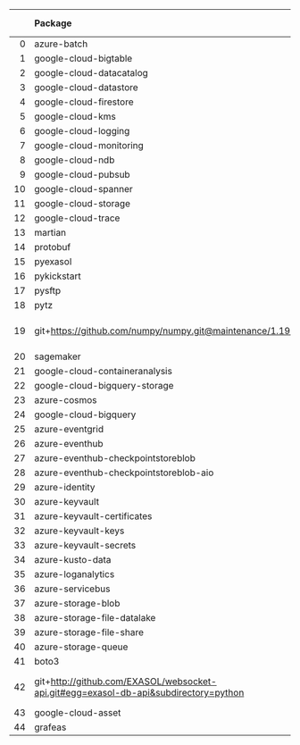 <!-- markdown-link-check-disable -->

|    | Package                                                                              | Version in 3.2.0     | Version in 3.3.0     | Status   |
|---:|:-------------------------------------------------------------------------------------|:---------------------|:---------------------|:---------|
|  0 | azure-batch                                                                          | 10.0.0               | 10.0.0               |          |
|  1 | google-cloud-bigtable                                                                | 2.2.0                | 2.2.0                |          |
|  2 | google-cloud-datacatalog                                                             | 3.2.1                | 3.2.1                |          |
|  3 | google-cloud-datastore                                                               | 2.1.3                | 2.1.3                |          |
|  4 | google-cloud-firestore                                                               | 2.1.3                | 2.1.3                |          |
|  5 | google-cloud-kms                                                                     | 2.3.0                | 2.3.0                |          |
|  6 | google-cloud-logging                                                                 | 2.5.0                | 2.5.0                |          |
|  7 | google-cloud-monitoring                                                              | 2.2.1                | 2.2.1                |          |
|  8 | google-cloud-ndb                                                                     | 1.9.0                | 1.9.0                |          |
|  9 | google-cloud-pubsub                                                                  | 2.5.0                | 2.5.0                |          |
| 10 | google-cloud-spanner                                                                 | 3.5.0                | 3.5.0                |          |
| 11 | google-cloud-storage                                                                 | 1.38.0               | 1.38.0               |          |
| 12 | google-cloud-trace                                                                   | 1.2.0                | 1.2.0                |          |
| 13 | martian                                                                              | 1.4                  | 1.4                  |          |
| 14 | protobuf                                                                             | 3.17.3               | 3.17.3               |          |
| 15 | pyexasol                                                                             | 0.20.0               | 0.20.0               |          |
| 16 | pykickstart                                                                          | 3.33                 | 3.33                 |          |
| 17 | pysftp                                                                               | 0.2.9                | 0.2.9                |          |
| 18 | pytz                                                                                 | 2021.1               | 2021.1               |          |
| 19 | git+https://github.com/numpy/numpy.git@maintenance/1.19.x                            | No version specified | No version specified |          |
| 20 | sagemaker                                                                            | 2.59.5               | 2.59.5               |          |
| 21 | google-cloud-containeranalysis                                                       | 2.3.0                | 2.3.0                |          |
| 22 | google-cloud-bigquery-storage                                                        | 2.4.0                | 2.4.0                |          |
| 23 | azure-cosmos                                                                         | 4.2.0                | 4.2.0                |          |
| 24 | google-cloud-bigquery                                                                | 2.20.0               | 2.20.0               |          |
| 25 | azure-eventgrid                                                                      | 4.3.0                | 4.3.0                |          |
| 26 | azure-eventhub                                                                       | 5.5.0                | 5.5.0                |          |
| 27 | azure-eventhub-checkpointstoreblob                                                   | 1.1.4                | 1.1.4                |          |
| 28 | azure-eventhub-checkpointstoreblob-aio                                               | 1.1.4                | 1.1.4                |          |
| 29 | azure-identity                                                                       | 1.6.0                | 1.6.0                |          |
| 30 | azure-keyvault                                                                       | 4.1.0                | 4.1.0                |          |
| 31 | azure-keyvault-certificates                                                          | 4.2.1                | 4.2.1                |          |
| 32 | azure-keyvault-keys                                                                  | 4.3.1                | 4.3.1                |          |
| 33 | azure-keyvault-secrets                                                               | 4.2.0                | 4.2.0                |          |
| 34 | azure-kusto-data                                                                     | 2.1.3                | 2.1.3                |          |
| 35 | azure-loganalytics                                                                   | 0.1.0                | 0.1.0                |          |
| 36 | azure-servicebus                                                                     | 7.3.0                | 7.3.0                |          |
| 37 | azure-storage-blob                                                                   | 12.8.1               | 12.8.1               |          |
| 38 | azure-storage-file-datalake                                                          | 12.4.0               | 12.4.0               |          |
| 39 | azure-storage-file-share                                                             | 12.5.0               | 12.5.0               |          |
| 40 | azure-storage-queue                                                                  | 12.1.6               | 12.1.6               |          |
| 41 | boto3                                                                                | 1.17.96              | 1.17.96              |          |
| 42 | git+http://github.com/EXASOL/websocket-api.git#egg=exasol-db-api&subdirectory=python | No version specified | No version specified |          |
| 43 | google-cloud-asset                                                                   | 3.1.0                | 3.1.0                |          |
| 44 | grafeas                                                                              | 1.4.0                | 1.4.0                |          |